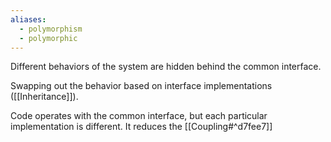 ```yaml
---
aliases:
  - polymorphism
  - polymorphic
---
```

Different behaviors of the system are hidden behind the common interface.

Swapping out the behavior based on interface implementations ([[Inheritance]]).

Code operates with the common interface, but each particular implementation is different. It reduces the [[Coupling#^d7fee7]]

